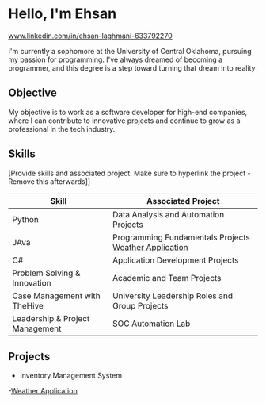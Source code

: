 # Hello, I'm Ehsan
www.linkedin.com/in/ehsan-laghmani-633792270

I'm currently a sophomore at the University of Central Oklahoma, pursuing my passion for programming. I've always dreamed of becoming a programmer, and this degree is a step toward turning that dream into reality.

## Objective

My objective is to work as a software developer for high-end companies, where I can contribute to innovative projects and continue to grow as a professional in the tech industry.
## Skills
[Provide skills and associated project. Make sure to hyperlink the project - Remove this afterwards]]

| Skill                                         | Associated Project         |
|-----------------------------------------------|----------------------------|
|  Python                                       |Data Analysis and Automation Projects   |
|  JAva                                         |Programming Fundamentals Projects <a href="https://github.com/Ehsansabawoon/Weather-Application/blob/main/README.md)">Weather Application</a>|
|  C#                                           | Application Development Projects|
|  Problem Solving & Innovation                 | Academic and Team Projects|
| Case Management with TheHive                  | University Leadership Roles and Group Projects|
| Leadership & Project Management | SOC Automation Lab|

## Projects
- Inventory Management System

-<a href="https://github.com/Ehsansabawoon/Weather-Application/blob/main/README.md)">Weather Application</a> 
